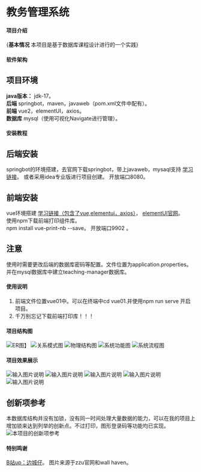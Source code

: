 # 教务管理系统

#### 项目介绍
{**基本情况**
本项目是基于数据库课程设计进行的一个实践}

#### 软件架构
## 项目环境
**java版本：** jdk-17。  
**后端**
springbot，maven，javaweb（pom.xml文件中配有）。  
**前端**
vue2，elementUI，axios。  
**数据库**
mysql（使用可视化Navigate进行管理）。


#### 安装教程
## 后端安装
springbot的环境搭建，去官网下载springbot，带上javaweb，mysaql支持
[学习链接](https://www.bilibili.com/video/BV1gm411m7i6/?spm_id_from=333.337.search-card.all.click&vd_source=3f86a82293dfda8ebb84f6cfd509c597)。
或者采用idea专业版进行项目创建。
开放端口8080。

## 前端安装
vue环境搭建
[学习链接（包含了vue,elementui，axios）](https://www.bilibili.com/video/BV1NY4y1G78b?spm_id_from=333.788.videopod.sections&vd_source=3f86a82293dfda8ebb84f6cfd509c597)， 
[elementUI官网](https://element.eleme.cn/#/zh-CN/component/quickstart)。  
使用npm下载前端打印组件库。  
npm install vue-print-nb --save。
开放端口9902 。

## 注意
使用时需要更改后端的数据库密码等配置。文件位置为application.properties。
并在mysql数据库中建立teaching-manager数据库。


#### 使用说明

1.  前端文件位置vue01中。可以在终端中cd vue01.并使用npm run serve 开启项目。
2.  千万别忘记下载前端打印库！！！

#### 项目结构图
![ER图](%E9%A1%B9%E7%9B%AE%E7%BB%93%E6%9E%84%E5%9B%BE/ER.png)】
![关系模式图](%E9%A1%B9%E7%9B%AE%E7%BB%93%E6%9E%84%E5%9B%BE/%E5%85%B3%E7%B3%BB%E6%A8%A1%E5%BC%8F.png)
![物理结构图](%E9%A1%B9%E7%9B%AE%E7%BB%93%E6%9E%84%E5%9B%BE/%E7%89%A9%E7%90%86%E7%BB%93%E6%9E%84%E5%9B%BE.png)
![系统功能图](%E9%A1%B9%E7%9B%AE%E7%BB%93%E6%9E%84%E5%9B%BE/%E7%B3%BB%E7%BB%9F%E5%8A%9F%E8%83%BD%E5%9B%BE.jpg)
![系统流程图](%E9%A1%B9%E7%9B%AE%E7%BB%93%E6%9E%84%E5%9B%BE/%E7%B3%BB%E7%BB%9F%E6%B5%81%E7%A8%8B%E5%9B%BE.jpg)
#### 项目效果展示
![输入图片说明](imag/image1.png)
![输入图片说明](imag/image2.png)
![输入图片说明](imag/image3.png)
![输入图片说明](imag/image4.png)
![输入图片说明](imag/image5.png)
## 创新项参考
本数据库结构并没有加锁，没有同一时间处理大量数据的能力，可以在我的项目上增加锁来达到列举的创新点。不过打印，图形登录码等功能均已实现。
![本项目的创新项参考](%E9%A1%B9%E7%9B%AE%E7%BB%93%E6%9E%84%E5%9B%BE/PixPin_2024-12-27_19-49-57.png)
#### 特别鸣谢
[B站up：边城仔](https://www.bilibili.com/video/BV1zc41167dA/?spm_id_from=333.337.search-card.all.click&vd_source=3f86a82293dfda8ebb84f6cfd509c597
)。
图片来源于zzu官网和wall haven。



